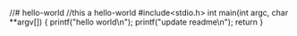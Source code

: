 //# hello-world
//this a hello-world
#include<stdio.h>
int main(int argc, char **argv[])
{
  printf("hello world\n");
  printf("update readme\n");
  return
}
